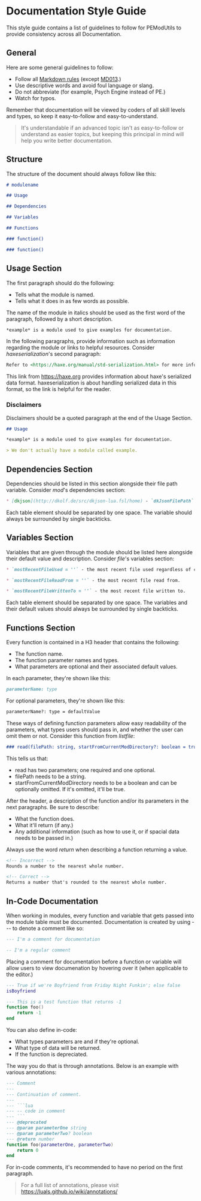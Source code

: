 # Documentation Style Guide

This style guide contains a list of guidelines to follow for PEModUtils to provide consistency across all Documentation.

## General

Here are some general guidelines to follow:

* Follow all [Markdown rules](https://github.com/markdownlint/markdownlint/blob/main/docs/RULES.md) (except [MD013](https://github.com/markdownlint/markdownlint/blob/main/docs/RULES.md#md013---line-length).)
* Use descriptive words and avoid foul language or slang.
* Do not abbreviate (for example, Psych Engine instead of PE.)
* Watch for typos.

Remember that documentation will be viewed by coders of all skill levels and types, so keep it easy-to-follow and easy-to-understand.

> It's understandable if an advanced topic isn't as easy-to-follow or understand as easier topics, but keeping this principal in mind will help you write better documentation.

## Structure

The structure of the document should always follow like this:

```markdown
# modulename

## Usage

## Dependencies

## Variables

## Functions

### function()

### function()
```

## Usage Section

The first paragraph should do the following:

* Tells what the module is named.
* Tells what it does in as few words as possible.

The name of the module in italics should be used as the first word of the paragraph, followed by a short description.

```markdown
*example* is a module used to give examples for documentation.
```

In the following paragraphs, provide information such as information regarding the module or links to helpful resources. Consider *haxeserialization*'s second paragraph:

```markdown
Refer to <https://haxe.org/manual/std-serialization.html> for more information on serialized data.
```

This link from <https://haxe.org> provides information about haxe's serialized data format. haxeserialization is about handling serialized data in this format, so the link is helpful for the reader.

### Disclaimers

Disclaimers should be a quoted paragraph at the end of the Usage Section.

```markdown
## Usage

*example* is a module used to give examples for documentation.

> We don't actually have a module called example.
```

## Dependencies Section

Dependencies should be listed in this section alongside their file path variable. Consider *mod*'s dependencies section:

```markdown
* [dkjson](http://dkolf.de/src/dkjson-lua.fsl/home) - `dkJsonFilePath`
```

Each table element should be separated by one space. The variable should always be surrounded by single backticks.

## Variables Section

Variables that are given through the module should be listed here alongside their default value and description. Consider *file*'s variables section:

```markdown
* `mostRecentFileUsed = ''` - the most recent file used regardless of context.

* `mostRecentFileReadFrom = ''` - the most recent file read from.

* `mostRecentFileWrittenTo = ''` - the most recent file written to.
```

Each table element should be separated by one space. The variables and their default values should always be surrounded by single backticks.

## Functions Section

Every function is contained in a H3 header that contains the following:

* The function name.
* The function parameter names and types.
* What parameters are optional and their associated default values.

In each parameter, they're shown like this:

```markdown
parameterName: type
```

For optional parameters, they're shown like this:

```markdown
parameterName?: type = defaultValue
```

These ways of defining function parameters allow easy readability of the parameters, what types users should pass in, and whether the user can omit them or not. Consider this function from *listfile*:

```markdown
### read(filePath: string, startFromCurrentModDirectory?: boolean = true)
```

This tells us that:

* read has two parameters; one required and one optional.
* filePath needs to be a string.
* startFromCurrentModDirectory needs to be a boolean and can be optionally omitted. If it's omitted, it'll be true.

After the header, a description of the function and/or its parameters in the next paragraphs. Be sure to describe:

* What the function does.
* What it'll return (if any.)
* Any additional information (such as how to use it, or if spacial data needs to be passed in.)

Always use the word *return* when describing a function returning a value.

```markdown
<!-- Incorrect -->
Rounds a number to the nearest whole number.

<!-- Correct -->
Returns a number that's rounded to the nearest whole number.
```

## In-Code Documentation

When working in modules, every function and variable that gets passed into the module table must be documented. Documentation is created by using --- to denote a comment like so:

```lua
--- I'm a comment for documentation

-- I'm a regular comment
```

Placing a comment for documentation before a function or variable will allow users to view documenation by hovering over it (when applicable to the editor.)

```lua
--- True if we're Boyfriend from Friday Night Funkin'; else false
isBoyfriend

--- This is a test function that returns -1
function foo()
    return -1
end
```

You can also define in-code:

* What types parameters are and if they're optional.
* What type of data will be returned.
* If the function is depreciated.

The way you do that is through annotations. Below is an example with various annotations:

```lua
--- Comment
---
--- Continuation of comment.
---
--- ```lua
--- -- code in comment
--- ```
--- @deprecated
--- @param parameterOne string
--- @param parameterTwo? boolean
--- @return number
function foo(parameterOne, parameterTwo)
    return 0
end
```

For in-code comments, it's recommended to have no period on the first paragraph.

> For a full list of annotations, please visit <https://luals.github.io/wiki/annotations/>